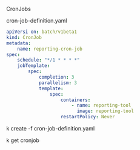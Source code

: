 CronJobs

cron-job-definition.yaml
```yaml
apiVersi on: batch/v1beta1
kind: CronJob
metadata:
    name: reporting-cron-job
spec:
    schedule: "*/1 * * * *"
    jobTemplate:
        spec:
            completion: 3
            parallelism: 3
            template:
                spec:
                    containers:
                        - name: reporting-tool
                          image: reporting-tool
                    restartPolicy: Never
```

k  create -f cron-job-definition.yaml

k get cronjob